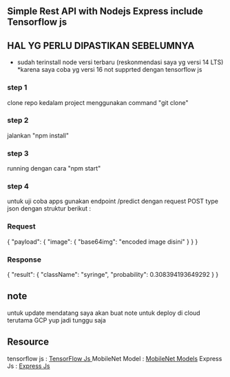 ## Simple Rest API with Nodejs Express include Tensorflow js

## HAL YG PERLU DIPASTIKAN SEBELUMNYA

- sudah terinstall node versi terbaru (reskonmendasi saya yg versi 14 LTS) \*karena saya coba yg versi 16 not supprted dengan tensorflow js

### step 1

clone repo kedalam project menggunakan command "git clone"

### step 2

jalankan "npm install"

### step 3

running dengan cara "npm start"

### step 4

untuk uji coba apps gunakan endpoint /predict dengan request POST type json dengan struktur berikut :

### Request

{
"payload": {
"image": {
"base64img": "encoded image disini"
}
}
}

### Response

{
"result": {
"className": "syringe",
"probability": 0.308394193649292
}
}

## note

untuk update mendatang saya akan buat note untuk deploy di cloud terutama GCP yup jadi tunggu saja

## Resource

tensorflow js : <a href = "https://www.tensorflow.org/js/tutorials/setup">TensorFlow Js </a>
MobileNet Model : <a href = "https://github.com/tensorflow/tfjs-models"> MobileNet Models</a>
Express Js : <a href = "https://expressjs.com/en/starter/installing.html"> Express Js</a>
